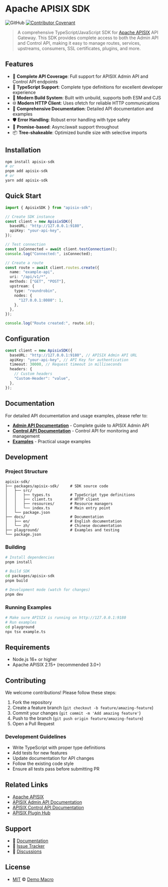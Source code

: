 # Apache APISIX SDK

![GitHub](https://img.shields.io/github/license/DemoMacro/everything-client)
[![Contributor Covenant](https://img.shields.io/badge/Contributor%20Covenant-2.1-4baaaa.svg)](https://www.contributor-covenant.org/version/2/1/code_of_conduct/)

> A comprehensive TypeScript/JavaScript SDK for [Apache APISIX](https://apisix.apache.org/) API Gateway. This SDK provides complete access to both the Admin API and Control API, making it easy to manage routes, services, upstreams, consumers, SSL certificates, plugins, and more.

## Features

- 🚀 **Complete API Coverage**: Full support for APISIX Admin API and Control API endpoints
- 📝 **TypeScript Support**: Complete type definitions for excellent developer experience
- 🔧 **Modern Build System**: Built with unbuild, supports both ESM and CJS
- 🌐 **Modern HTTP Client**: Uses ofetch for reliable HTTP communications
- 📖 **Comprehensive Documentation**: Detailed API documentation and examples
- 🛡️ **Error Handling**: Robust error handling with type safety
- 🔄 **Promise-based**: Async/await support throughout
- 📦 **Tree-shakeable**: Optimized bundle size with selective imports

## Installation

```bash
npm install apisix-sdk
# or
pnpm add apisix-sdk
# or
yarn add apisix-sdk
```

## Quick Start

```typescript
import { ApisixSDK } from "apisix-sdk";

// Create SDK instance
const client = new ApisixSDK({
  baseURL: "http://127.0.0.1:9180",
  apiKey: "your-api-key",
});

// Test connection
const isConnected = await client.testConnection();
console.log("Connected:", isConnected);

// Create a route
const route = await client.routes.create({
  name: "example-api",
  uri: "/api/v1/*",
  methods: ["GET", "POST"],
  upstream: {
    type: "roundrobin",
    nodes: {
      "127.0.0.1:8080": 1,
    },
  },
});

console.log("Route created:", route.id);
```

## Configuration

```typescript
const client = new ApisixSDK({
  baseURL: "http://127.0.0.1:9180", // APISIX Admin API URL
  apiKey: "your-api-key", // API Key for authentication
  timeout: 30000, // Request timeout in milliseconds
  headers: {
    // Custom headers
    "Custom-Header": "value",
  },
});
```

## Documentation

For detailed API documentation and usage examples, please refer to:

- **[Admin API Documentation](./docs/en/admin-api.md)** - Complete guide to APISIX Admin API
- **[Control API Documentation](./docs/en/control-api.md)** - Control API for monitoring and management
- **[Examples](./playground/)** - Practical usage examples

## Development

### Project Structure

```
apisix-sdk/
├── packages/apisix-sdk/     # SDK source code
│   ├── src/
│   │   ├── types.ts         # TypeScript type definitions
│   │   ├── client.ts        # HTTP client
│   │   ├── resources/       # Resource managers
│   │   └── index.ts         # Main entry point
│   └── package.json
├── docs/                    # Documentation
│   ├── en/                  # English documentation
│   └── zh/                  # Chinese documentation
├── playground/              # Examples and testing
└── package.json
```

### Building

```bash
# Install dependencies
pnpm install

# Build SDK
cd packages/apisix-sdk
pnpm build

# Development mode (watch for changes)
pnpm dev
```

### Running Examples

```bash
# Make sure APISIX is running on http://127.0.0.1:9180
# Run examples
cd playground
npx tsx example.ts
```

## Requirements

- Node.js 16+ or higher
- Apache APISIX 2.15+ (recommended 3.0+)

## Contributing

We welcome contributions! Please follow these steps:

1. Fork the repository
2. Create a feature branch (`git checkout -b feature/amazing-feature`)
3. Commit your changes (`git commit -m 'Add amazing feature'`)
4. Push to the branch (`git push origin feature/amazing-feature`)
5. Open a Pull Request

### Development Guidelines

- Write TypeScript with proper type definitions
- Add tests for new features
- Update documentation for API changes
- Follow the existing code style
- Ensure all tests pass before submitting PR

## Related Links

- [Apache APISIX](https://apisix.apache.org/)
- [APISIX Admin API Documentation](https://apisix.apache.org/docs/apisix/admin-api/)
- [APISIX Control API Documentation](https://apisix.apache.org/docs/apisix/control-api/)
- [APISIX Plugin Hub](https://apisix.apache.org/plugins/)

## Support

- 📖 [Documentation](./docs/en/)
- 🐛 [Issue Tracker](https://github.com/DemoMacro/apisix-sdk/issues)
- 💬 [Discussions](https://github.com/DemoMacro/apisix-sdk/discussions)

## License

- [MIT](LICENSE) &copy; [Demo Macro](https://imst.xyz/)

